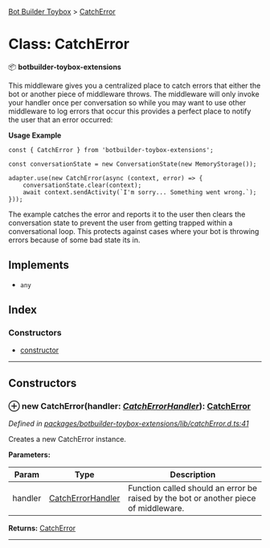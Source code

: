 [Bot Builder Toybox](../README.md) > [CatchError](../classes/botbuilder_toybox.catcherror.md)



# Class: CatchError


:package: **botbuilder-toybox-extensions**

This middleware gives you a centralized place to catch errors that either the bot or another piece of middleware throws. The middleware will only invoke your handler once per conversation so while you may want to use other middleware to log errors that occur this provides a perfect place to notify the user that an error occurred:

**Usage Example**

    const { CatchError } from 'botbuilder-toybox-extensions';

    const conversationState = new ConversationState(new MemoryStorage());

    adapter.use(new CatchError(async (context, error) => {
        conversationState.clear(context);
        await context.sendActivity(`I'm sorry... Something went wrong.`);
    }));

The example catches the error and reports it to the user then clears the conversation state to prevent the user from getting trapped within a conversational loop. This protects against cases where your bot is throwing errors because of some bad state its in.

## Implements

* `any`

## Index

### Constructors

* [constructor](botbuilder_toybox.catcherror.md#constructor)



---
## Constructors
<a id="constructor"></a>


### ⊕ **new CatchError**(handler: *[CatchErrorHandler](../#catcherrorhandler)*): [CatchError](botbuilder_toybox.catcherror.md)


*Defined in [packages/botbuilder-toybox-extensions/lib/catchError.d.ts:41](https://github.com/Stevenic/botbuilder-toybox/blob/793fe8d/packages/botbuilder-toybox-extensions/lib/catchError.d.ts#L41)*



Creates a new CatchError instance.


**Parameters:**

| Param | Type | Description |
| ------ | ------ | ------ |
| handler | [CatchErrorHandler](../#catcherrorhandler)   |  Function called should an error be raised by the bot or another piece of middleware. |





**Returns:** [CatchError](botbuilder_toybox.catcherror.md)

---



